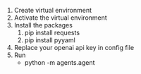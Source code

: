 1. Create virtual environment
2. Activate the virtual environment
3. Install the packages
   1. pip install requests
   2. pip install pyyaml
4. Replace your openai api key in config file
5. Run
   + python -m agents.agent
